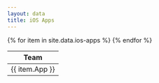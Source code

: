 ```yaml
---
layout: data
title: iOS Apps
---
```


<table class="tablesorter">
    <thead>
      <th>Team</th>
    </thead>
    <tbody>
      {% for item in site.data.ios-apps %}
      <tr>
        <td>{{ item.App }}</td>
      </tr>
      {% endfor %}
   </tbody>
</table>
